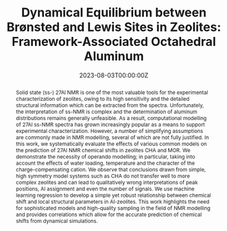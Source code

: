 ---
title: "Dynamical Equilibrium between Brønsted and Lewis Sites in Zeolites: Framework-Associated Octahedral Aluminum"
authors:
- Chen Lei
- Andreas Erlebach
- Federico Brivio
- lukasgrajciar
- Zdeněk Tošner
- Christopher J. Heard
- Petr Nachtigall
date: "2023-08-03T00:00:00Z"
doi: "10.1039/D3SC02492J"

# Schedule page publish date (NOT publication's date).
publishDate: "2017-01-01T00:00:00Z"

# Publication type.
# Accepts a single type but formatted as a YAML list (for Hugo requirements).
# Enter a publication type from the CSL standard.
publication_types: ["article"]

# Publication name and optional abbreviated publication name.
publication: "Chemical Science"
publication_short: ""

abstract: Solid state (ss-) 27Al NMR is one of the most valuable tools for the experimental characterization of zeolites, owing to its high sensitivity and the detailed structural information which can be extracted from the spectra. Unfortunately, the interpretation of ss-NMR is complex and the determination of aluminum distributions remains generally unfeasible. As a result, computational modelling of 27Al ss-NMR spectra has grown increasingly popular as a means to support experimental characterization. However, a number of simplifying assumptions are commonly made in NMR modelling, several of which are not fully justified. In this work, we systematically evaluate the effects of various common models on the prediction of 27Al NMR chemical shifts in zeolites CHA and MOR. We demonstrate the necessity of operando modelling; in particular, taking into account the effects of water loading, temperature and the character of the charge-compensating cation. We observe that conclusions drawn from simple, high symmetry model systems such as CHA do not transfer well to more complex zeolites and can lead to qualitatively wrong interpretations of peak positions, Al assignment and even the number of signals. We use machine learning regression to develop a simple yet robust relationship between chemical shift and local structural parameters in Al-zeolites. This work highlights the need for sophisticated models and high-quality sampling in the field of NMR modelling and provides correlations which allow for the accurate prediction of chemical shifts from dynamical simulations.

# Summary. An optional shortened abstract.
summary: 

tags:
- Source Themes
featured: false

links:
- name: Paper
  url: https://doi.org/10.1039/D3SC02492J
url_pdf: 
url_code:
url_dataset:
url_poster: 
url_project:
url_slides:
url_source:
url_video:
---